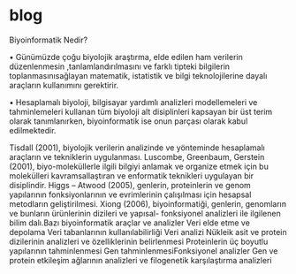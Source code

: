 # blog


Biyoinformatik Nedir?




• Günümüzde çoğu biyolojik araştırma, elde edilen ham verilerin düzenlenmesin ,tanlamlandırılmasını ve farklı tipteki bilgilerin toplanmasınısağlayan matematik, istatistik ve bilgi teknolojilerine dayalı araçların kullanımını gerektirir.





• Hesaplamalı biyoloji, bilgisayar yardımlı analizleri modellemeleri ve tahminlemeleri kullanan tüm biyoloji alt disiplinleri kapsayan bir üst terim olarak tanımlanırken, biyoinformatik ise onun parçası olarak kabul edilmektedir.




Tisdall (2001), biyolojik verilerin analizinde ve yönteminde hesaplamalı araçların ve tekniklerin
uygulanması.
Luscombe, Greenbaum, Gerstein (2001), biyo-moleküllerle ilgili bilgiyi anlamak ve organize
etmek için bu molekülleri kavramsallaştıran ve enformatik teknikleri uygulayan bir disiplindir.
Higgs – Atwood (2005), genlerin, proteinlerin ve genom yapılarının fonksiyonlarının ve evrimlerinin çalışılması için hesapsal metodların geliştirilmesi.
Xiong (2006), biyoinformatiği, genlerin, genomların ve bunların ürünlerinin dizileri ve yapısal-
fonksiyonel analizleri ile ilgilenen bilim dalı.Bazı biyoinformatik araçlar ve analizler Veri elde etme ve depolama Veri tabanlarının kullanılabilirliği Veri analizi Nükleik asit ve protein dizilerinin analizleri ve özelliklerinin belirlenmesi Proteinlerin üç boyutlu yapılarının tahminlenmesi Gen tahminlenmesiFonksiyonel analizler Gen ve protein etkileşim ağlarının analizleri ve filogenetik karşılaştırma analizleri
